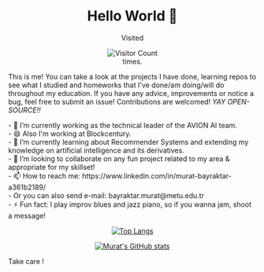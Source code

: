 
<div  align="center" width="200" height="300">
<h1>
	Hello World 👋  
</h1>	
Visited   

![Visitor Count](https://profile-counter.glitch.me/muratbayrktr/count.svg)  
times.
</div>

This is me! You can take a look at the projects I have done, learning repos to see what I studied and homeworks that I've done/am doing/will do throughout my education. If you have any advice, improvements or notice a bug, feel free to submit an issue! Contributions are welcomed! *YAY OPEN-SOURCE!!*
 
 <p align="left" width="460" height="300">
- 🔭 I’m currently working as the technical leader of the AVION AI team. <br>
- 😄 Also I'm working at Blockcentury. <br>
- 🌱 I’m currently learning about Recommender Systems and extending my knowledge on artificial intelligence and its derivatives.<br>
- 👯 I’m looking to collaborate on any fun project related to my area & appropriate for my skillset!<br>
- 📫 How to reach me: https://www.linkedin.com/in/murat-bayraktar-a361b2189/<br>
- Or you can also send e-mail: bayraktar.murat@metu.edu.tr<br>
- ⚡ Fun fact: I play improv blues and jazz piano, so if you wanna jam, shoot a message!<br>
</p>

<div  align="center" >
	
[![Top Langs](https://github-readme-stats.vercel.app/api/top-langs/?username=muratbayrktr&layout=compact&theme=dracula)](https://github.com/muratbayrktr/muratbayrktr)


</div>
<div align="center">

[![Murat's GitHub stats](https://github-readme-stats.vercel.app/api?username=muratbayrktr&show_icons=true&theme=dracula)](https://github.com/muratbayrktr/muratbayrktr)
	
</div>


  




Take care !
<!--
**muratbayrktr/muratbayrktr** is a ✨ _special_ ✨ repository because its `README.md` (this file) appears on your GitHub profile.

Here are some ideas to get you started:

- 🔭 I’m currently working on ...
- 🌱 I’m currently learning ...
- 👯 I’m looking to collaborate on ...
- 🤔 I’m looking for help with ...
- 💬 Ask me about ...
- 📫 How to reach me: ...
- 😄 Pronouns: ...
- ⚡ Fun fact: ...
-->

